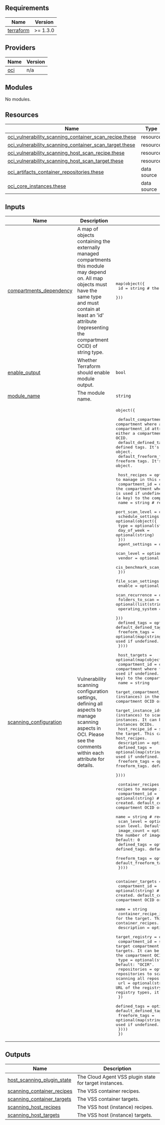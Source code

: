## Requirements

| Name | Version |
|------|---------|
| <a name="requirement_terraform"></a> [terraform](#requirement\_terraform) | >= 1.3.0 |

## Providers

| Name | Version |
|------|---------|
| <a name="provider_oci"></a> [oci](#provider\_oci) | n/a |

## Modules

No modules.

## Resources

| Name | Type |
|------|------|
| [oci_vulnerability_scanning_container_scan_recipe.these](https://registry.terraform.io/providers/oracle/oci/latest/docs/resources/vulnerability_scanning_container_scan_recipe) | resource |
| [oci_vulnerability_scanning_container_scan_target.these](https://registry.terraform.io/providers/oracle/oci/latest/docs/resources/vulnerability_scanning_container_scan_target) | resource |
| [oci_vulnerability_scanning_host_scan_recipe.these](https://registry.terraform.io/providers/oracle/oci/latest/docs/resources/vulnerability_scanning_host_scan_recipe) | resource |
| [oci_vulnerability_scanning_host_scan_target.these](https://registry.terraform.io/providers/oracle/oci/latest/docs/resources/vulnerability_scanning_host_scan_target) | resource |
| [oci_artifacts_container_repositories.these](https://registry.terraform.io/providers/oracle/oci/latest/docs/data-sources/artifacts_container_repositories) | data source |
| [oci_core_instances.these](https://registry.terraform.io/providers/oracle/oci/latest/docs/data-sources/core_instances) | data source |

## Inputs

| Name | Description | Type | Default | Required |
|------|-------------|------|---------|:--------:|
| <a name="input_compartments_dependency"></a> [compartments\_dependency](#input\_compartments\_dependency) | A map of objects containing the externally managed compartments this module may depend on. All map objects must have the same type and must contain at least an 'id' attribute (representing the compartment OCID) of string type. | <pre>map(object({<br>    id = string # the compartment OCID<br>  }))</pre> | `null` | no |
| <a name="input_enable_output"></a> [enable\_output](#input\_enable\_output) | Whether Terraform should enable module output. | `bool` | `true` | no |
| <a name="input_module_name"></a> [module\_name](#input\_module\_name) | The module name. | `string` | `"vss"` | no |
| <a name="input_scanning_configuration"></a> [scanning\_configuration](#input\_scanning\_configuration) | Vulnerability scanning configuration settings, defining all aspects to manage scanning aspects in OCI. Please see the comments within each attribute for details. | <pre>object({<br><br>    default_compartment_id = string, # the default compartment where all resources are defined. It's overriden by the compartment_id attribute within vaults and keys attributes. It can be either a compartment OCID or a reference (a key) to the compartment OCID.<br>    default_defined_tags   = optional(map(string)), # the default defined tags. It's overriden by the defined_tags attribute within each object.<br>    default_freeform_tags  = optional(map(string)), # the default freeform tags. It's overriden by the frreform_tags attribute within each object.<br><br>    host_recipes = optional(map(object({ # the host recipes to manage in this configuration.<br>      compartment_id = optional(string) # the compartment where the host recipe is created. default_compartment_id is used if undefined. It can be either a compartment OCID or a reference (a key) to the compartment OCID.<br>      name = string # recipe name.<br>      port_scan_level = optional(string)<br>      schedule_settings = optional(object({<br>        type = optional(string)<br>        day_of_week = optional(string)<br>      }))<br>      agent_settings = optional(object({<br>        scan_level     = optional(string)<br>        vendor = optional(string)<br>        cis_benchmark_scan_level = optional(string)<br>      }))<br>      file_scan_settings = optional(object({<br>        enable = optional(bool)<br>        scan_recurrence = optional(string)<br>        folders_to_scan = optional(list(string))<br>        operating_system = optional(string)<br>      }))<br>      defined_tags = optional(map(string)) # recipe defined_tags. default_defined_tags is used if undefined.<br>      freeform_tags = optional(map(string)) # recipe freeform_tags. default_freeform_tags is used if undefined.<br>    })))<br><br>    host_targets = optional(map(object({<br>      compartment_id = optional(string) # the compartment where the host target is created. default_compartment_id is used if undefined. It can be either a compartment OCID or a reference (a key) to the compartment OCID.<br>      name = string<br>      target_compartment_id = string # the target compartment. All hosts (instances) in the compartment are scanning targets. It can be either a compartment OCID or a reference (a key) to the compartment OCID.<br>      target_instance_ids = optional(list(string)) # the specific hosts (instances) to scan in the target compartment. Leave unset to scan all instances. It can be either instances OCIDs or references (keys) to instances OCIDs.<br>      host_recipe_id = string # the recipe id to use for the target. This can be a literal OCID or a referring key within host_recipes.<br>      description = optional(string)<br>      defined_tags = optional(map(string)) # target defined_tags. default_defined_tags is used if undefined.<br>      freeform_tags = optional(map(string)) # target freeform_tags. default_freeform_tags is used if undefined.<br>    })))<br><br>    container_recipes = optional(map(object({ # the container recipes to manage in this configuration.<br>      compartment_id = optional(string) # the compartment where the container recipe is created. default_compartment_id is used if undefined. It can be either a compartment OCID or a reference (a key) to the compartment OCID.<br>      name = string # recipe name.<br>      scan_level = optional(string) # the scan level. Default: "STANDARD".<br>      image_count = optional(number) # the number of images to scan initially when the recipe is created. Default: 0<br>      defined_tags = optional(map(string)) # recipe defined_tags. default_defined_tags is used if undefined.<br>      freeform_tags = optional(map(string)) # recipe freeform_tags. default_freeform_tags is used if undefined.<br>    })))<br><br>    container_targets = optional(map(object({<br>      compartment_id = optional(string) # the compartment where the container target is created. default_compartment_id is used if undefined. It can be either a compartment OCID or a reference (a key) to the compartment OCID.<br>      name = string<br>      container_recipe_id = string # the recipe id to use for the target. This can be a literal OCID or a referring key within container_recipes.<br>      description = optional(string)<br>      target_registry = object({<br>        compartment_id = string # the registry target compartment. All containers in the compartment are scanning targets. It can be either a compartment OCID or a reference (a key) to the compartment OCID.<br>        type = optional(string) # the registry type. Default: "OCIR".<br>        repositories = optional(list(string)) # list of repositories to scan images. If undefined, the target defaults to scanning all repos in the compartment_ocid.<br>        url = optional(string) # URL of the registry. Required for non-OCI registry types (for OCI registry types, it can be inferred from the tenancy).<br>      })<br>      defined_tags = optional(map(string)) # target defined_tags. default_defined_tags is used if undefined.<br>      freeform_tags = optional(map(string)) # target freeform_tags. default_freeform_tags is used if undefined.<br>    })))<br>  })</pre> | `null` | no |

## Outputs

| Name | Description |
|------|-------------|
| <a name="output_host_scanning_plugin_state"></a> [host\_scanning\_plugin\_state](#output\_host\_scanning\_plugin\_state) | The Cloud Agent VSS plugin state for target instances. |
| <a name="output_scanning_container_recipes"></a> [scanning\_container\_recipes](#output\_scanning\_container\_recipes) | The VSS container recipes. |
| <a name="output_scanning_container_targets"></a> [scanning\_container\_targets](#output\_scanning\_container\_targets) | The VSS container targets. |
| <a name="output_scanning_host_recipes"></a> [scanning\_host\_recipes](#output\_scanning\_host\_recipes) | The VSS host (instance) recipes. |
| <a name="output_scanning_host_targets"></a> [scanning\_host\_targets](#output\_scanning\_host\_targets) | The VSS host (instance) targets. |

